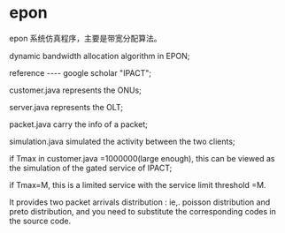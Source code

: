 # epon
epon 系统仿真程序，主要是带宽分配算法。


dynamic bandwidth allocation algorithm in EPON;

reference ---- google scholar "IPACT";

customer.java represents the ONUs;

server.java represents the OLT;

packet.java carry the info of a packet;

simulation.java simulated the activity between the two clients;

if Tmax in customer.java =1000000(large enough), this can be viewed as the simulation of the gated service of IPACT;

if Tmax=M, this is a limited service with the service limit threshold =M.

It provides two packet arrivals distribution : ie,. poisson distribution and preto distribution, and you need to substitute the corresponding codes in the source code.
